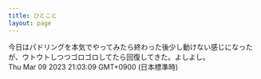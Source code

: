 ```yaml
---
title: ひとこと
layout: page
---
```

<div class="box" dt="1678363389358">
  今日はパドリングを本気でやってみたら終わった後少し動けない感じになったが、ウトウトしつつゴロゴロしてたら回復してきた。よしよし。
  <div class="content is-small">Thu Mar 09 2023 21:03:09 GMT+0900 (日本標準時)</div>
</div>